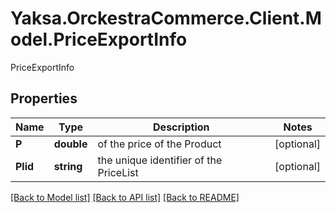 # Yaksa.OrckestraCommerce.Client.Model.PriceExportInfo
PriceExportInfo

## Properties

Name | Type | Description | Notes
------------ | ------------- | ------------- | -------------
**P** | **double** | of the price of the Product | [optional] 
**Plid** | **string** | the unique identifier of the PriceList | [optional] 

[[Back to Model list]](../README.md#documentation-for-models) [[Back to API list]](../README.md#documentation-for-api-endpoints) [[Back to README]](../README.md)

